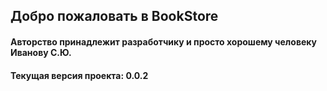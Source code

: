  Добро пожаловать в BookStore
---
#### Авторство принадлежит разработчику и просто хорошему человеку Иванову С.Ю.
#### Текущая версия проекта: 0.0.2
